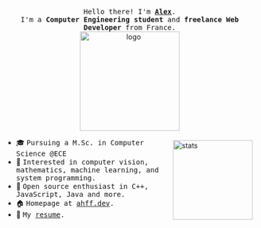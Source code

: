 <p align="center">
  <br />
  <samp>
    Hello there! I'm <b><a rel="nofollow noopener noreferrer" target="_blank" href="https://ahff.dev">Alex</a></b>.
    <br>I'm a <b>Computer Engineering student</b> and <b>freelance Web Developer</b> from France.<br>
  </samp>
  <img src="https://user-images.githubusercontent.com/5713670/87202985-820dcb80-c2b6-11ea-9f56-7ec461c497c3.gif" alt="logo" width="200"/>
</p>

<img src="https://github-readme-stats.vercel.app/api?username=alexhff&show_icons=true&count_private=true" alt="stats" height="160" align="right" style="margin: 5px; margin-bottom: 20px;" />

- 🎓 <samp>Pursuing a M.Sc. in Computer Science @ECE</samp>
- 🔭 <samp>Interested in computer vision, mathematics, machine learning, and system programming.</samp>
- 🌱 <samp>Open source enthusiast in C++, JavaScript, Java and more.</samp>
- 🏠 <samp>Homepage at [ahff.dev](https://ahff.dev).</samp>
- 💬 <samp>My [resume](https://github.com/AlexHff/resume/blob/master/resume.pdf).</samp>

